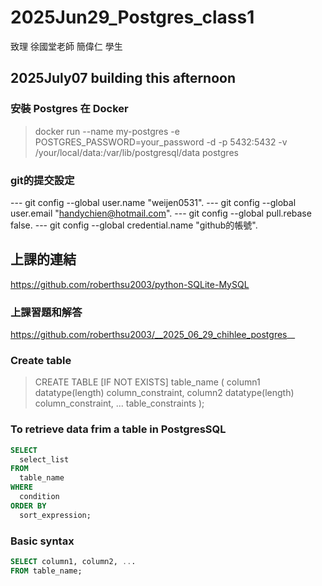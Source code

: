 # 2025Jun29_Postgres_class1
致理 徐國堂老師 
        簡偉仁 學生

## 2025July07 building this afternoon
### 安裝 Postgres 在 Docker 
> docker run --name my-postgres -e POSTGRES_PASSWORD=your_password -d -p 5432:5432 -v /your/local/data:/var/lib/postgresql/data postgres
    
### git的提交設定
--- git config --global user.name "weijen0531". 
--- git config --global user.email "handychien@hotmail.com". 
--- git config --global pull.rebase false. 
--- git config --global credential.name "github的帳號". 

## 上課的連結
https://github.com/roberthsu2003/python-SQLite-MySQL

### 上課習題和解答
https://github.com/roberthsu2003/__2025_06_29_chihlee_postgres__

### Create table 
> CREATE TABLE [IF NOT EXISTS] table_name (
   column1 datatype(length) column_constraint,
   column2 datatype(length) column_constraint,
   ...
   table_constraints
);
>
### To retrieve data frim a table in PostgresSQL
``` sql
SELECT 
  select_list 
FROM 
  table_name 
WHERE 
  condition 
ORDER BY 
  sort_expression;
```
 
###  Basic syntax
``` sql
SELECT column1, column2, ...
FROM table_name;
```
